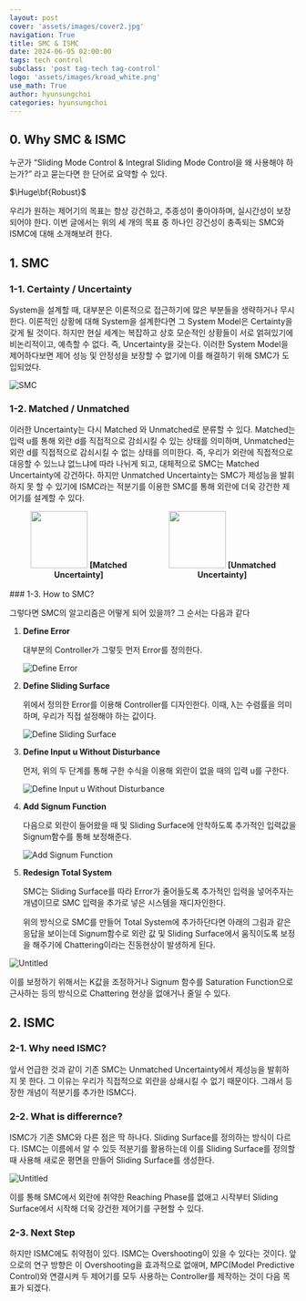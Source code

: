 ```yaml
---
layout: post
cover: 'assets/images/cover2.jpg'
navigation: True
title: SMC & ISMC
date: 2024-06-05 02:00:00
tags: tech control
subclass: 'post tag-tech tag-control'
logo: 'assets/images/kroad_white.png'
use_math: True
author: hyunsungchoi
categories: hyunsungchoi
---
```


## 0. Why SMC & ISMC

   누군가 “Sliding Mode Control & Integral Sliding Mode Control을 왜 사용해야 하는가?” 라고 묻는다면 한 단어로 요약할 수 있다. 

$\Huge\bf{Robust}$

   우리가 원하는 제어기의 목표는 항상 강건하고, 추종성이 좋아야하며, 실시간성이 보장되어야 한다. 이번 글에서는 위의 세 개의 목표 중 하나인 강건성이 충족되는 SMC와 ISMC에 대해 소개해보려 한다.

## 1. SMC

### 1-1. Certainty / Uncertainty

   System을 설계할 때, 대부분은 이론적으로 접근하기에 많은 부분들을 생략하거나 무시한다. 이론적인 상황에 대해 System을 설계한다면 그 System Model은 Certainty을 갖게 될 것이다. 하지만 현실 세계는 복잡하고 상호 모순적인 상황들이 서로 얽혀있기에 비논리적이고, 예측할 수 없다. 즉, Uncertainty을 갖는다. 이러한 System Model을 제어하다보면 제어 성능 및 안정성을 보장할 수 없기에 이를 해결하기 위해 SMC가 도입되었다.

![SMC](https://KOREATECH-KROAD.github.io/assets/images/blog/2024-06-05-SMC-&-ISMC/1.png)

### 1-2. Matched / Unmatched

   이러한 Uncertainty는 다시 Matched 와 Unmatched로 분류할 수 있다. Matched는 입력 u를 통해 외란 d를 직접적으로 감쇠시킬 수 있는 상태를 의미하며, Unmatched는 외란 d를 직접적으로 감쇠시킬 수 없는 상태를 의미한다. 즉, 우리가 외란에 직접적으로 대응할 수 있느냐 없느냐에 따라 나뉘게 되고, 대체적으로 SMC는 Matched Uncertainty에 강건하다. 하지만 Unmatched Uncertainty는 SMC가 제성능을 발휘하지 못 할 수 있기에 ISMC라는 적분기를 이용한 SMC를 통해 외란에 더욱 강건한 제어기를 설계할 수 있다.

<!-- ![Matched Uncertainty](https://KOREATECH-KROAD.github.io/assets/images/blog/2024-06-05-SMC-&-ISMC/2_matched_uncertainty.png)
**Matched Uncertainty**

![Unmatched Uncertainty](https://KOREATECH-KROAD.github.io/assets/images/blog/2024-06-05-SMC-&-ISMC/3_unmatched_uncertainty.png)
**Unmatched Uncertainty** -->

<div style="display:flex; justify-content: space-evenly;">
    <div style="text-align:center">
        <img src="https://KOREATECH-KROAD.github.io/assets/images/blog/2024-06-05-SMC-&-ISMC/2_matched_uncertainty.png" style="height:100px">
        <b>[Matched Uncertainty]</b>
    </div>
    <div style="text-align:center">
        <img src="https://KOREATECH-KROAD.github.io/assets/images/blog/2024-06-05-SMC-&-ISMC/3_unmatched_uncertainty.png" style="height:100px">
        <b>[Unmatched Uncertainty]</b>
    </div>
</div>
<br>
### 1-3. How to SMC?

   그렇다면 SMC의 알고리즘은 어떻게 되어 있을까? 그 순서는 다음과 같다

1. **Define Error**
    
    대부분의 Controller가 그렇듯 먼저 Error를 정의한다.
    
    ![Define Error](https://KOREATECH-KROAD.github.io/assets/images/blog/2024-06-05-SMC-&-ISMC/4_define_error.png)
    
2. **Define Sliding Surface**
    
    위에서 정의한 Error를 이용해 Controller를 디자인한다. 이때, λ는 수렴률을 의미하며, 우리가 직접 설정해야 하는 값이다.
    
    ![Define Sliding Surface](https://KOREATECH-KROAD.github.io/assets/images/blog/2024-06-05-SMC-&-ISMC/5_define_sliding_surface.png)
    
3. **Define Input u Without Disturbance**
    
    먼저, 위의 두 단계를 통해 구한 수식을 이용해 외란이 없을 때의 입력 u를 구한다.
    
    ![Define Input u Without Disturbance](https://KOREATECH-KROAD.github.io/assets/images/blog/2024-06-05-SMC-&-ISMC/6_define_input_u_without_disturbance.png)
    
4. **Add Signum Function**
    
    다음으로 외란이 들어왔을 때 및 Sliding Surface에 안착하도록 추가적인 입력값을 Signum함수를 통해 보정해준다.
    
    ![Add Signum Function](https://KOREATECH-KROAD.github.io/assets/images/blog/2024-06-05-SMC-&-ISMC/7_add_signum_function.png)
    
5. **Redesign Total System**
    
    SMC는 Sliding Surface를 따라 Error가 줄어들도록 추가적인 입력을 넣어주자는 개념이므로 SMC 입력을 추가로 넣은 시스템을 재디자인한다.
    

   위의 방식으로 SMC를 만들어 Total System에 추가하단다면 아래의 그림과 같은 응답을 보이는데 Signum함수로 외란 값 및 Sliding Surface에서 움직이도록 보정을 해주기에 Chattering이라는 진동현상이 발생하게 된다.

![Untitled](https://KOREATECH-KROAD.github.io/assets/images/blog/2024-06-05-SMC-&-ISMC/8.png)

   이를 보정하기 위해서는 K값을 조정하거나 Signum 함수를 Saturation Function으로 근사하는 등의 방식으로 Chattering 현상을 없애거나 줄일 수 있다.

## 2. ISMC

### 2-1. Why need ISMC?

   앞서 언급한 것과 같이 기존 SMC는 Unmatched Uncertainty에서 제성능을 발휘하지 못 한다. 그 이유는 우리가 직접적으로 외란을 상쇄시킬 수 없기 때문이다. 그래서 등장한 개념이 적분기를 추가한 ISMC다.

### 2-2. What is differernce?

   ISMC가 기존 SMC와 다른 점은 딱 하나다. Sliding Surface를 정의하는 방식이 다르다. ISMC는 이름에서 알 수 있듯 적분기를 활용하는데 이를 Sliding Surface를 정의할 때 사용해 새로운 평면을 만들어 Sliding Surface를 생성한다.

![Untitled](https://KOREATECH-KROAD.github.io/assets/images/blog/2024-06-05-SMC-&-ISMC/9.png)

   이를 통해 SMC에서 외란에 취약한 Reaching Phase를 없애고 시작부터 Sliding Surface에서 시작해 더욱 강건한 제어기를 구현할 수 있다.

### 2-3. Next Step

   하지만 ISMC에도 취약점이 있다. ISMC는 Overshooting이 있을 수 있다는 것이다. 앞으로의 연구 방향은 이 Overshooting을 효과적으로 없애며, MPC(Model Predictive Control)와 연결시켜 두 제어기를 모두 사용하는 Controller를 제작하는 것이 다음 목표가 되겠다.